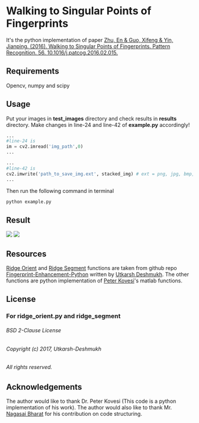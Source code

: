 # Walking to Singular Points of Fingerprints

It's the python implementation of paper [Zhu, En & Guo, Xifeng & Yin, Jianping. (2016). Walking to Singular Points of Fingerprints. Pattern Recognition. 56. 10.1016/j.patcog.2016.02.015.](https://www.researchgate.net/publication/297615926_Walking_to_Singular_Points_of_Fingerprints)

## Requirements

Opencv, numpy and scipy

## Usage

Put your images in **test_images** directory and check results in **results** directory.
Make changes in line-24  and line-42 of **example.py** accordingly!

```python
...
#line-24 is
im = cv2.imread('img_path',0)
...

...
#line-42 is
cv2.imwrite('path_to_save_img.ext', stacked_img) # ext = png, jpg, bmp, tif
...
```

Then run the following command in terminal
```bash
python example.py
```

## Result
![](https://github.com/amanattrish/Walking-to-Singular-Points-of-Fingerprints/blob/master/src_img/example.bmp)
![](https://github.com/amanattrish/Walking-to-Singular-Points-of-Fingerprints/blob/master/src_img/example_sp.bmp)

## Resources
[Ridge Orient](https://github.com/Utkarsh-Deshmukh/Fingerprint-Enhancement-Python/blob/master/src/ridge_orient.py) and [Ridge Segment](https://github.com/Utkarsh-Deshmukh/Fingerprint-Enhancement-Python/blob/master/src/ridge_segment.py) functions are taken from github repo [Fingerprint-Enhancement-Python](https://github.com/Utkarsh-Deshmukh/Fingerprint-Enhancement-Python) written by [Utkarsh Deshmukh](https://github.com/Utkarsh-Deshmukh).
The other functions are python implementation of [Peter Kovesi](https://www.peterkovesi.com/)'s matlab functions.



## License
### For ridge_orient.py and ridge_segment
###### BSD 2-Clause License
###### Copyright (c) 2017, Utkarsh-Deshmukh
###### All rights reserved.

## Acknowledgements
The author would like to thank Dr. Peter Kovesi (This code is a python implementation of his work). The author would also like to thank Mr. [Nagasai Bharat](https://github.com/NagasaiBharat) for his contribution on code structuring.
